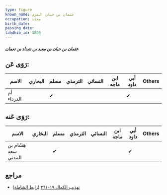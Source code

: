```yaml
---
type: figure
known_name: عثمان بن حيان المري
occupation: محدث
birth_date:
passing_date:
tahdhib_id: 3806
---
```

##### عثمان بن حيان بن معبد بن شداد بن نعمان

## رَوَى عَن:
| الاسم      | البخاري | مسلم | الترمذي | النسائي | ابن ماجه | أبي داود | Others |
| ---------- | ------- | ---- | ------- | ------- | -------- | -------- | ------ |
| أم الدرداء |         | ✔    |         |         |          | ✔        |        |
## رَوَى عَنه:
| الاسم                | البخاري | مسلم | الترمذي | النسائي | ابن ماجه | أبي داود | Others |
| -------------------- | ------- | ---- | ------- | ------- | -------- | -------- | ------ |
| هِشَام بن سعد المدني |         | ✔    |         |         |          | ✔        |        |
## مراجع
- [تهذيب الكمال ١٩-٣٦١](obsidian://open?vault=Tahdhib-al-Kamal&file=Figures/٣٨٠٦-عثمان%20بن%20حيان%20بن%20معبد%20بن%20شداد%20بن%20نعمان) ([رابط الشاملة](https://shamela.ws/book/3722/9935))